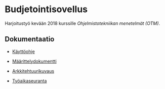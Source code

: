 # Budjetointisovellus

Harjoitustyö kevään 2018 kurssille *Ohjelmistotekniikan menetelmät (OTM)*.

## Dokumentaatio
* [Käyttöohje](https://github.com/otsha/otm-harjoitustyo/blob/master/documentation/userguide.md)

* [Määrittelydokumentti](https://github.com/otsha/otm-harjoitustyo/blob/master/documentation/description.md)

* [Arkkitehtuurikuvaus](https://github.com/otsha/otm-harjoitustyo/blob/master/documentation/architecture.md)

* [Työaikaseuranta](https://github.com/otsha/otm-harjoitustyo/blob/master/documentation/log.md)

